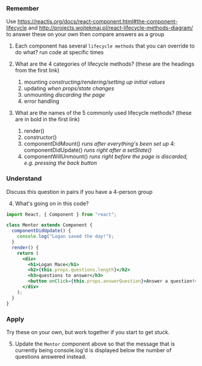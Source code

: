 ### Remember

Use https://reactjs.org/docs/react-component.html#the-component-lifecycle and http://projects.wojtekmaj.pl/react-lifecycle-methods-diagram/ to answer these on your own then compare answers as a group

1.  Each component has several `lifecycle methods` that you can override to do what?
      run code at specific times

2.  What are the 4 categories of lifecycle methods? (these are the headings from the first link)
    1. mounting *constructing/rendering/setting up initial values*
    2. updating *when props/state changes*
    3. unmounting *discarding the page*
    4. error handling

3.  What are the names of the 5 commonly used lifecycle methods? (these are in bold in the first link)
    1. render()
    2. constructor()
    3. componentDidMount() *runs after everything's been set up*
    4: componentDidUpdate() *runs right after a setState()*
    5. componentWillUnmount() *runs right before the page is discarded, e.g. pressing the back button*

### Understand

Discuss this question in pairs if you have a 4-person group

4.  What's going on in this code?

```jsx
import React, { Component } from "react";

class Mentor extends Component {
  componentDidUpdate() {
    console.log("Logan saved the day!");
  }
  render() {
    return (
      <div>
        <h1>Logan Mace</h1>
        <h2>{this.props.questions.length}</h2>
        <h3>questions to answer</h3>
        <button onClick={this.props.answerQuestion}>Answer a question!</button>
      </div>
    );
  }
}
```

### Apply

Try these on your own, but work together if you start to get stuck.

5.  Update the `Mentor` component above so that the message that is currently being console.log'd is displayed below the number of questions answered instead.
